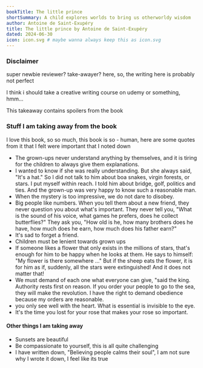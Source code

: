 ```yaml
---
bookTitle: The little prince
shortSummary: A child explores worlds to bring us otherworldy wisdom
author: Antoine de Saint-Exupéry
title: The little prince by Antoine de Saint-Exupéry
dated: 2024-06-30
icon: icon.svg # maybe wanna always keep this as icon.svg
---
```


### Disclaimer

super newbie reviewer? take-awayer? here, so, the writing here is probably not perfect

I think i should take a creative writing course on udemy or something, hmm...

This takeaway contains spoilers from the book

### Stuff I am taking away from the book

I love this book, so so much, this book is so - human, 
here are some quotes from it that I felt were important that I noted down

* The grown-ups never understand anything by themselves, and it is tiring for the children to always give them explanations.
* I wanted to know if she was really understanding. But she always said, "It's a hat." So I did not talk to him about boa snakes, virgin forests, or stars. I put myself within reach. I told him about bridge, golf, politics and ties. And the grown-up was very happy to know such a reasonable man.
* When the mystery is too impressive, we do not dare to disobey.
* Big people like numbers. When you tell them about a new friend, they never question you about what's important. They never tell you, "What is the sound of his voice, what games he prefers, does he collect butterflies?" They ask you, "How old is he, how many brothers does he have, how much does he earn, how much does his father earn?"
* It's sad to forget a friend. 
* Children must be lenient towards grown ups
* If someone likes a flower that only exists in the millions of stars, that's enough for him to be happy when he looks at them. He says to himself: "My flower is there somewhere ..." But if the sheep eats the flower, it is for him as if, suddenly, all the stars were extinguished! And it does not matter that!
* We must demand of each one what everyone can give, "said the king. Authority rests first on reason. If you order your people to go to the sea, they will make the revolution. I have the right to demand obedience because my orders are reasonable.
* you only see well with the heart. What is essential is invisible to the eye.
* It's the time you lost for your rose that makes your rose so important.

#### Other things I am taking away
* Sunsets are beautiful
* Be compassionate to yourself, this is all quite challenging
* I have written down, "Believing people calms their soul", I am not sure why I wrote it down, I feel like its true